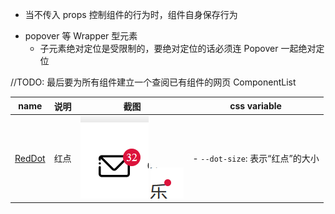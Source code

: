 - 当不传入 props 控制组件的行为时，组件自身保存行为

* popover 等 Wrapper 型元素
  - 子元素绝对定位是受限制的，要绝对定位的话必须连 Popover 一起绝对定位

//TODO: 最后要为所有组件建立一个查阅已有组件的网页
ComponentList

| name                   | 说明 | 截图                                                      | css variable                     |
| ---------------------- | ---- | --------------------------------------------------------- | -------------------------------- |
| [RedDot](./RedDot.tsx) | 红点 | ![](2020-01-29-22-57-34.png) ![](2020-01-29-22-59-35.png) | - `--dot-size`: 表示“红点”的大小 |
